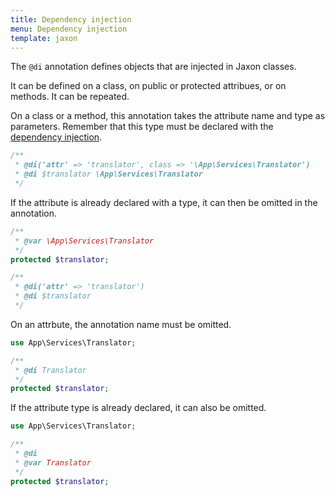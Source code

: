 ```yaml
---
title: Dependency injection
menu: Dependency injection
template: jaxon
---
```


The `@di` annotation defines objects that are injected in Jaxon classes.

It can be defined on a class, on public or protected attribues, or on methods.
It can be repeated.

On a class or a method, this annotation takes the attribute name and type as parameters.
Remember that this type must be declared with the [dependency injection](../04.dependency-injection/).
```php
/**
 * @di('attr' => 'translator', class => '\App\Services\Translator') 
 * @di $translator \App\Services\Translator
 */
```

If the attribute is already declared with a type, it can then be omitted in the annotation.
```php
/**
 * @var \App\Services\Translator
 */
protected $translator;

/**
 * @di('attr' => 'translator') 
 * @di $translator
 */
```

On an attrbute, the annotation name must be omitted.
```php
use App\Services\Translator;

/**
 * @di Translator
 */
protected $translator;
```

If the attribute type is already declared, it can also be omitted.
```php
use App\Services\Translator;

/**
 * @di
 * @var Translator
 */
protected $translator;
```
